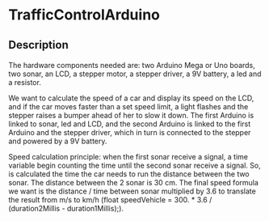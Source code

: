 # TrafficControlArduino

## Description
####
The hardware components needed are: two Arduino Mega or Uno boards, two sonar, an LCD, a stepper motor, a stepper driver, a 9V battery, a led and a resistor.

We want to calculate the speed of a car and display its speed on the LCD, and if the car moves faster than a set speed limit, a light flashes and the stepper raises a bumper ahead of her to slow it down. The first Arduino is linked to sonar, led and LCD, and the second Arduino is linked to the first Arduino and the stepper driver, which in turn is connected to the stepper and powered by a 9V battery.

Speed calculation principle: when the first sonar receive a signal, a time variable begin counting the time until the second sonar receive a signal. So, is calculated the time the car needs to run the distance between the two sonar. The distance between the 2 sonar is 30 cm. The final speed formula we want is the distance / time between sonar multiplied by 3.6 to translate the result from m/s to km/h (float speedVehicle = 300. * 3.6 / (duration2Millis - duration1Millis);).
